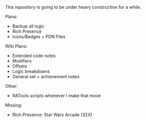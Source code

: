 This repository is going to be under heavy construction for a while.

Plans: 
- Backup all logic
- Rich Presence
- Icons/Badges + PDN Files

Wiki Plans:
- Extended code notes
- Modifiers
- Offsets
- Logic breakdowns
- General set + achievement notes

Other:
- RATools scripts whenever I make that move

Missing:
- Rich Presence: Star Wars Arcade (32X)